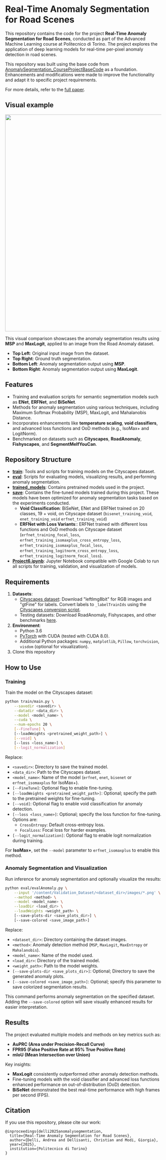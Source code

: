 # Real-Time Anomaly Segmentation for Road Scenes

This repository contains the code for the project **Real-Time Anomaly Segmentation for Road Scenes**, conducted as part of the Advanced Machine Learning course at Politecnico di Torino. The project explores the application of deep learning models for real-time per-pixel anomaly detection in road scenes.

This repository was built using the base code from [AnomalySegmentation_CourseProjectBaseCode](https://github.com/shyam671/AnomalySegmentation_CourseProjectBaseCode) as a foundation. Enhancements and modifications were made to improve the functionality and adapt it to specific project requirements.

For more details, refer to the [full paper](https://github.com/RonPlusSign/AnomalySegmentation/blob/main/s331998_s306027_s330519.pdf).

## Visual example
<div style="text-align: center;">
  <img src="https://github.com/user-attachments/assets/5e792dd3-9557-411f-ad22-549c941375f8" width="700">
</div>

This visual comparison showcases the anomaly segmentation results using **MSP** and **MaxLogit**, applied to an image from the Road Anomaly dataset. 

- **Top Left**: Original input image from the dataset.  
- **Top Right**: Ground truth segmentation.  
- **Bottom Left**: Anomaly segmentation output using **MSP**.  
- **Bottom Right**: Anomaly segmentation output using **MaxLogit**.

## Features

- Training and evaluation scripts for semantic segmentation models such as **ENet**, **ERFNet**, and **BiSeNet**.
- Methods for anomaly segmentation using various techniques, including Maximum Softmax Probability (MSP), MaxLogit, and Mahalanobis Distance.
- Incorporates enhancements like **temperature scaling**, **void classifiers**, and advanced loss functions and OoD methods (e.g., IsoMax+ and LogitNorm).
- Benchmarked on datasets such as **Cityscapes**, **RoadAnomaly**, **Fishyscapes**, and **SegmentMeIfYouCan**.

## Repository Structure

- **[train](train/)**: Tools and scripts for training models on the Cityscapes dataset.
- **[eval](eval/)**: Scripts for evaluating models, visualizing results, and performing anomaly segmentation.
- **[trained_models](trained_models/)**: Contains pretrained models used in the project.
- **[save](save/)**: Contains the fine-tuned models trained during this project. These models have been optimized for anomaly segmentation tasks based on the experiments conducted.
  - **Void Classification**: BiSeNet, ENet and ERFNet trained on 20 classes, 19 + void, on Cityscape dataset (`bisenet_training_void`, `enet_training_void` `erfnet_training_void`)
  - **ERFNet with Loss Variants**:: ERFNet trained with different loss functions and OoD methods on Cityscape dataset (`erfnet_training_focal_loss`, `erfnet_training_isomaxplus_cross_entropy_loss`, `erfnet_training_isomaxplus_focal_loss`, `erfnet_training_logitnorm_cross_entropy_loss`, `erfnet_training_logitnorm_focal_loss`).
-  **[Project6.ipynb](Project6.ipynb/)**: Jupyter Notebook compatible with Google Colab to run all scripts for training, validation, and visualization of models.

## Requirements

1. **Datasets**:
   - [Cityscapes dataset](https://www.cityscapes-dataset.com/): Download "leftImg8bit" for RGB images and "gtFine" for labels. Convert labels to `_labelTrainIds` using the [Cityscapes conversion script](https://github.com/mcordts/cityscapesScripts/blob/master/cityscapesscripts/preparation/createTrainIdLabelImgs.py).
   - Testing datasets: Download RoadAnomaly, Fishyscapes, and other benchmarks [here](https://drive.google.com/drive/folders/1eQhmPbKSZrN1AsieY9KFchfll7XC1_SF).
2. **Environment**:
   - Python 3.6
   - [PyTorch](https://pytorch.org/) with CUDA (tested with CUDA 8.0).
   - Additional Python packages: `numpy`, `matplotlib`, `Pillow`, `torchvision`, `visdom` (optional for visualization).
3. Clone this repository

## How to Use

### Training

Train the model on the Cityscapes dataset:
```bash
python train/main.py \
    --savedir <savedir> \
    --datadir <data_dir> \
    --model <model_name> \
    --cuda \
    --num-epochs 20 \
    [--FineTune] \
    [--loadWeights <pretrained_weight_path>] \
    [--void] \
    [--loss <loss_name>] \
    [--logit_normalization]
```

Replace:
- `<savedir>`: Directory to save the trained model.
- `<data_dir>`: Path to the Cityscapes dataset.
- `<model_name>`: Name of the model (`erfnet`, `enet`, `bisenet`  or `erfnet_isomaxplus` for IsoMax+).
- `[--FineTune]`: Optional flag to enable fine-tuning.
- `[--loadWeights <pretrained_weight_path>]`: Optional; specify the path to the pretrained weights for fine-tuning.
- `[--void]`: Optional flag to enable void classification for anomaly detection.
- `[--loss <loss_name>]`: Optional; specify the loss function for fine-tuning. Options are:
  - `CrossEntropy`: Default cross-entropy loss.
  - `FocalLoss`: Focal loss for harder examples.
- `[--logit_normalization]`: Optional flag to enable logit normalization during training.

For **IsoMax+**, set the `--model` parameter to `erfnet_isomaxplus` to enable this method.

### Anomaly Segmentation and Visualization

Run inference for anomaly segmentation and optionally visualize the results:

```bash
python eval/evalAnomaly.py \
    --input '/content/Validation_Dataset/<dataset_dir>/images/*.png' \
    --method <method> \
    --model <model_name> \
    --loadDir <load_dir> \
    --loadWeights <weight_path> \
    [--save-plots-dir <save_plots_dir>] \
    [--save-colored <save_image_path>]
```

Replace:
- `<dataset_dir>`: Directory containing the dataset images.
- `<method>`: Anomaly detection method (`MSP`, `MaxLogit`, `MaxEntropy` or `Mahalanobis`).
- `<model_name>`: Name of the model used.
- `<load_dir>`: Directory of the trained model.
- `<weight_path>`: Path to the model weights.
- `[--save-plots-dir <save_plots_dir>]`: Optional; Directory to save the generated anomaly plots.
- `[--save-colored <save_image_path>]`: Optional; specify this parameter to save colorized segmentation results.

This command performs anomaly segmentation on the specified dataset. Adding the `--save-colored` option will save visually enhanced results for easier interpretation.

## Results

The project evaluated multiple models and methods on key metrics such as:
- **AuPRC (Area under Precision-Recall Curve)**
- **FPR95 (False Positive Rate at 95% True Positive Rate)**
- **mIoU (Mean Intersection over Union)**

Key insights:
- **MaxLogit** consistently outperformed other anomaly detection methods.
- Fine-tuning models with the void classifier and advanced loss functions enhanced performance on out-of-distribution (OoD) detection.
- **BiSeNet** demonstrated the best real-time performance with high frames per second (FPS).


## Citation

If you use this repository, please cite our work:
```
@inproceedings{delli2025anomalysegmentation,
  title={Real-Time Anomaly Segmentation for Road Scenes},
  author={Delli, Andrea and Dellisanti, Christian and Modi, Giorgia},
  year={2025},
  institution={Politecnico di Torino}
}
```

